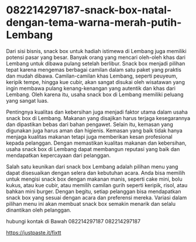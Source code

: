 # 082214297187-snack-box-natal-dengan-tema-warna-merah-putih-Lembang
Dari sisi bisnis, snack box untuk hadiah istimewa di Lembang juga memiliki potensi pasar yang besar. Banyak orang yang mencari oleh-oleh khas dari Lembang untuk dibawa pulang setelah berlibur. Snack box menjadi pilihan tepat karena mengemas berbagai camilan dalam satu paket yang praktis dan mudah dibawa. Camilan-camilan khas Lembang, seperti peuyeum, keripik tempe, hingga kue cubir, akan sangat disukai oleh wisatawan yang ingin membawa pulang kenang-kenangan yang autentik dan khas dari Lembang. Oleh karena itu, usaha snack box di Lembang memiliki peluang yang sangat luas.

Pentingnya kualitas dan kebersihan juga menjadi faktor utama dalam usaha snack box di Lembang. Makanan yang disajikan harus terjaga kesegarannya dan dipastikan bebas dari bahan pengawet. Selain itu, kemasan yang digunakan juga harus aman dan higienis. Kemasan yang baik tidak hanya menjaga kualitas makanan tetapi juga memberikan kesan profesional kepada pelanggan. Dengan memastikan kualitas makanan dan kebersihan, usaha snack box di Lembang dapat membangun reputasi yang baik dan mendapatkan kepercayaan dari pelanggan.

Salah satu keunikan dari snack box Lembang adalah pilihan menu yang dapat disesuaikan dengan selera dan kebutuhan acara. Anda bisa memilih untuk mengisi snack box dengan makanan manis, seperti cake mini, bolu kukus, atau kue cubir, atau memilih camilan gurih seperti keripik, risol, atau bahkan mini burger. Dengan begitu, setiap pelanggan bisa mendapatkan snack box yang sesuai dengan acara dan preferensi mereka. Variasi dalam pilihan menu ini akan membuat snack box semakin menarik dan selalu dinantikan oleh pelanggan.

hubungi kontak di Bawah
082214297187
082214297187

 https://justpaste.it/fixtt
